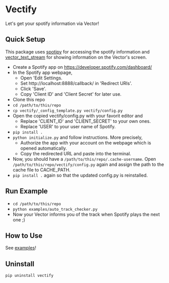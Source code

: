# Vectify
Let's get your spotify information via Vector!

## Quick Setup
This package uses [spotipy](https://github.com/plamere/spotipy) for accessing the spotify information and [vector_text_stream](https://github.com/ryosakagami/vector_text_stream) for showing information on the Vector's screen.

- Create a Spotify app on https://developer.spotify.com/dashboard/
- In the Spotify app webpage,
    - Open 'Edit Settings.
    - Set http://localhost:8888/callback/ in 'Redirect URIs'.
    - Click 'Save'.
    - Copy 'Client ID' and 'Client Secret' for later use.
- Clone this repo
- `cd /path/to/this/repo`
- `cp vectify/_config_template.py vectify/config.py`
- Open the copied vectify/config.py with your favorit editor and
    - Replace 'CLIENT_ID' and 'CLIENT_SECRET' to your own ones.
    - Replace 'USER' to your user name of Spotify.
- `pip install .`
- `python initialize.py` and follow instructions. More precisely,
    - Authorize the app with your account on the webpage which is opened automatically.
    - Copy the redirected URL and paste into the terminal.
- Now, you should have a `/path/to/this/repo/.cache-username`. Open `/path/to/this/repo/vectify/config.py` again and assign the path to the cache file to CACHE_PATH.
- `pip install .` again so that the updated config.py is reinstalled.

## Run Example
- `cd /path/to/this/repo`
- `python examples/auto_track_checker.py`
- Now your Vector informs you of the track when Spotify plays the next one ;)

## How to Use
See [examples](https://github.com/ryosakagami/vectify/tree/master/examples)!

## Uninstall
`pip uninstall vectify`